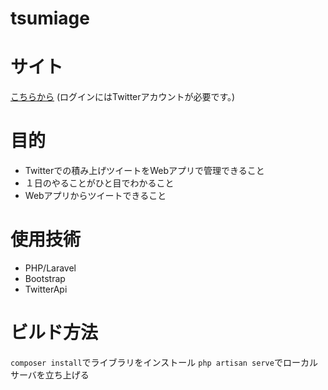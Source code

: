 # tsumiage

# サイト

[こちらから](http://tsumiage.work/)
(ログインにはTwitterアカウントが必要です。)

# 目的

- Twitterでの積み上げツイートをWebアプリで管理できること
- １日のやることがひと目でわかること
- Webアプリからツイートできること

# 使用技術

- PHP/Laravel
- Bootstrap
- TwitterApi

# ビルド方法

`composer install`でライブラリをインストール
`php artisan serve`でローカルサーバを立ち上げる
